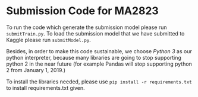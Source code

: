 # Submission Code for MA2823

To run the code which generate the submission model please run `submitTrain.py`. To load the submission model that we have submitted to Kaggle please run `submitModel.py`. 

Besides, in order to make this code sustainable, we choose *Python 3* as our python interpreter, because many libraries are going to stop supporting python 2 in the near future (for example Pandas will stop supporting python 2 from January 1, 2019.)

To install the libraries needed, please use `pip install -r requirements.txt` to install requirements.txt given.


